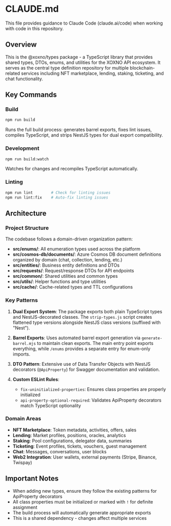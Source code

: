 # CLAUDE.md

This file provides guidance to Claude Code (claude.ai/code) when working with code in this repository.

## Overview

This is the @xoxno/types package - a TypeScript library that provides shared types, DTOs, enums, and utilities for the XOXNO API ecosystem. It serves as the central type definition repository for multiple blockchain-related services including NFT marketplace, lending, staking, ticketing, and chat functionality.

## Key Commands

### Build
```bash
npm run build
```
Runs the full build process: generates barrel exports, fixes lint issues, compiles TypeScript, and strips NestJS types for dual export compatibility.

### Development
```bash
npm run build:watch
```
Watches for changes and recompiles TypeScript automatically.

### Linting
```bash
npm run lint        # Check for linting issues
npm run lint:fix    # Auto-fix linting issues
```

## Architecture

### Project Structure
The codebase follows a domain-driven organization pattern:

- **src/enums/**: All enumeration types used across the platform
- **src/cosmos-db/documents/**: Azure Cosmos DB document definitions organized by domain (chat, collection, lending, etc.)
- **src/entities/**: Business entity definitions and DTOs
- **src/requests/**: Request/response DTOs for API endpoints
- **src/common/**: Shared utilities and common types
- **src/utils/**: Helper functions and type utilities
- **src/cache/**: Cache-related types and TTL configurations

### Key Patterns

1. **Dual Export System**: The package exports both plain TypeScript types and NestJS-decorated classes. The `strip-types.js` script creates flattened type versions alongside NestJS class versions (suffixed with "Nest").

2. **Barrel Exports**: Uses automated barrel export generation via `generate-barrel.mjs` to maintain clean exports. The main entry point exports everything, while `/enums` provides a separate entry for enum-only imports.

3. **DTO Pattern**: Extensive use of Data Transfer Objects with NestJS decorators (`@ApiProperty`) for Swagger documentation and validation.

4. **Custom ESLint Rules**: 
   - `fix-uninitialized-properties`: Ensures class properties are properly initialized
   - `api-property-optional-required`: Validates ApiProperty decorators match TypeScript optionality

### Domain Areas

- **NFT Marketplace**: Token metadata, activities, offers, sales
- **Lending**: Market profiles, positions, oracles, analytics
- **Staking**: Pool configurations, delegator data, summaries
- **Ticketing**: Event profiles, tickets, vouchers, guest management
- **Chat**: Messages, conversations, user blocks
- **Web2 Integration**: User wallets, external payments (Stripe, Binance, Twispay)

## Important Notes

- When adding new types, ensure they follow the existing patterns for ApiProperty decorators
- All class properties must be initialized or marked with `!` for definite assignment
- The build process will automatically generate appropriate exports
- This is a shared dependency - changes affect multiple services